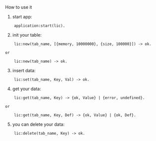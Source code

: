 How to use it

1. start app:
```
    application:start(lic).
```
2. init your table:
```
	lic:new(tab_name, [{memory, 10000000}, {size, 100000}]) -> ok.
```
    or
```
    lic:new(tab_name) -> ok.
```
3. insert data:
```
	lic:set(tab_name, Key, Val) -> ok.
```
4. get your data:
```
	lic:get(tab_name, Key) -> {ok, Value} | {error, undefined}.
```
    or
```
    lic:get(tab_name, Key, Def) -> {ok, Value} | {ok, Def}.
```
5. you can delete your data:
```
	lic:delete(tab_name, Key) -> ok.
```
